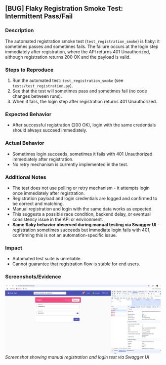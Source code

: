 
## [BUG] Flaky Registration Smoke Test: Intermittent Pass/Fail

### Description
The automated registration smoke test (`test_registration_smoke`) is flaky: it sometimes passes and sometimes fails. The failure occurs at the login step immediately after registration, where the API returns 401 Unauthorized, although registration returns 200 OK and the payload is valid.

### Steps to Reproduce
1. Run the automated test: `test_registration_smoke` (see `tests/test_registration.py`).
2. See that the test will sometimes pass and sometimes fail (no code changes between runs).
3. When it fails, the login step after registration returns 401 Unauthorized.

### Expected Behavior
- After successful registration (200 OK), login with the same credentials should always succeed immediately.

### Actual Behavior
- Sometimes login succeeds, sometimes it fails with 401 Unauthorized immediately after registration.
- No retry mechanism is currently implemented in the test.

### Additional Notes
- The test does not use polling or retry mechanism - it attempts login once immediately after registration.
- Registration payload and login credentials are logged and confirmed to be correct and matching.
- Manual registration and login with the same data works as expected.
- This suggests a possible race condition, backend delay, or eventual consistency issue in the API or environment.
- **Same flaky behavior observed during manual testing via Swagger UI** - registration sometimes succeeds but immediate login fails with 401, confirming this is not an automation-specific issue.

### Impact
- Automated test suite is unreliable.
- Cannot guarantee that registration flow is stable for end users.

### Screenshots/Evidence
![Swagger Manual Test Screenshot](screenshots/swagger_registration_test.png)
*Screenshot showing manual registration and login test via Swagger UI*


